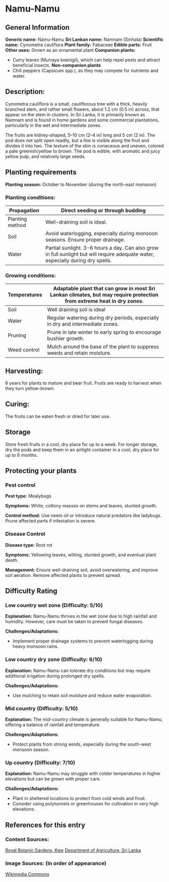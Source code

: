 # Namu-Namu

## General Information
**Generic name:** Namu-Namu
**Sri Lankan name:** Namnam (Sinhala)
**Scientific name:** Cynometra cauliflora
**Plant family:** <update>Fabaceae</update>
**Edible parts:** Fruit
**Other uses:** Grown as an ornamental plant
**Companion plants:**
- <update>Curry leaves (Murraya koenigii), which can help repel pests and attract beneficial insects.</update>
**Non-companion plants**
- <update>Chili peppers (Capsicum spp.), as they may compete for nutrients and water.</update>

## Description:
Cynometra cauliflora is a small, cauliflorous tree with a thick, heavily branched stem, and rather small flowers, about 1.2 cm (0.5 in) across, that appear on the stem in clusters. <update>In Sri Lanka, it is primarily known as Namnam and is found in home gardens and some commercial plantations, particularly in the wet and intermediate zones.</update>

The fruits are kidney-shaped, 5–10 cm (2–4 in) long and 5 cm (2 in). The pod does not split open readily, but a line is visible along the fruit and divides it into two. The texture of the skin is coriaceous and uneven, colored a pale greenish/yellow to brown. The pod is edible, with aromatic and juicy yellow pulp, and relatively large seeds.

## Planting requirements
**Planting season:** <update>October to November (during the north-east monsoon)</update>

### Planting conditions:
| **Propagation** | Direct seeding or through budding |
|----|----|
| Planting method | Well-draining soil is ideal. |
| Soil | <update>Avoid waterlogging, especially during monsoon seasons. Ensure proper drainage.</update> |
| Water | <update>Partial sunlight. 3-6 hours a day. Can also grow in full sunlight but will require adequate water, especially during dry spells.</update> |

### Growing conditions:

| Temperatures | <update>Adaptable plant that can grow in most Sri Lankan climates, but may require protection from extreme heat in dry zones.</update> |
|----|----|
| Soil | Well draining soil is ideal |
| Water | <update>Regular watering during dry periods, especially in dry and intermediate zones.</update> |
| Pruning | Prune in late winter to early spring to encourage bushier growth.
| Weed control | Mulch around the base of the plant to suppress weeds and retain moisture.

## Harvesting:
6 years for plants to mature and bear fruit. Fruits are ready to harvest when they turn yellow-brown.

## Curing:
The fruits can be eaten fresh or dried for later use.

## Storage
<update>Store fresh fruits in a cool, dry place for up to a week. For longer storage, dry the pods and keep them in an airtight container in a cool, dry place for up to 6 months.</update>

## Protecting your plants
### Pest control
**Pest type:** <update>Mealybugs</update>

**Symptoms:** <update>White, cottony masses on stems and leaves, stunted growth.</update>

**Control method:** <update>Use neem oil or introduce natural predators like ladybugs. Prune affected parts if infestation is severe.</update>

### Disease Control
**Disease type:** <update>Root rot</update>

**Symptoms:** <update>Yellowing leaves, wilting, stunted growth, and eventual plant death.</update>

**Management:** <update>Ensure well-draining soil, avoid overwatering, and improve soil aeration. Remove affected plants to prevent spread.</update>

## Difficulty Rating
### Low country wet zone (Difficulty: 5/10)
**Explanation:** <update>Namu-Namu thrives in the wet zone due to high rainfall and humidity. However, care must be taken to prevent fungal diseases.</update>

**Challenges/Adaptations:**
- <update>Implement proper drainage systems to prevent waterlogging during heavy monsoon rains.</update>
### Low country dry zone (Difficulty: 6/10)
**Explanation:** <update>Namu-Namu can tolerate dry conditions but may require additional irrigation during prolonged dry spells.</update>

**Challenges/Adaptations:**
- <update>Use mulching to retain soil moisture and reduce water evaporation.</update>
### Mid country (Difficulty: 5/10)
**Explanation:** <update>The mid-country climate is generally suitable for Namu-Namu, offering a balance of rainfall and temperature.</update>

**Challenges/Adaptations:**
- <update>Protect plants from strong winds, especially during the south-west monsoon season.</update>
### Up country (Difficulty: 7/10)
**Explanation:** <update>Namu-Namu may struggle with colder temperatures in higher elevations but can be grown with proper care.</update>

**Challenges/Adaptations:**
- <update>Plant in sheltered locations to protect from cold winds and frost.</update>
- <update>Consider using polytunnels or greenhouses for cultivation in very high elevations.</update>

## References for this entry
### Content Sources:
[Royal Botanic Gardens, Kew](https://www.kew.org/data/species/Cynometra%20cauliflora)
<update>[Department of Agriculture, Sri Lanka](http://www.doa.gov.lk)</update>

### Image Sources: (In order of appearance)
[Wikimedia Commons](https://commons.wikimedia.org/wiki/File:Cynometra_cauliflora.jpg)
